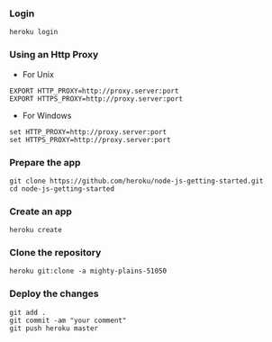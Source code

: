 ### Login
```shell
heroku login
```

### Using an Http Proxy
  * For Unix
  ```shell
  EXPORT HTTP_PROXY=http://proxy.server:port
  EXPORT HTTPS_PROXY=http://proxy.server:port
  ```
  * For Windows
  ```shell
  set HTTP_PROXY=http://proxy.server:port
  set HTTPS_PROXY=http://proxy.server:port
  ```

### Prepare the app
  ```shell
  git clone https://github.com/heroku/node-js-getting-started.git
  cd node-js-getting-started
  ```

### Create an app
  ```shell
  heroku create
  ```

### Clone the repository
  ```shell
  heroku git:clone -a mighty-plains-51050
  ```
  
### Deploy the changes
  ```shell
  git add .
  git commit -am "your comment"
  git push heroku master
  ```


